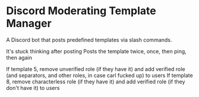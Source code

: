 # Discord Moderating Template Manager

A Discord bot that posts predefined templates via slash commands.


It's stuck thinking after posting
Posts the template twice, once, then ping, then again

If template 5, remove unverified role (if they have it) and add verified role (and separators, and other roles, in case carl fucked up) to users
If template 8, remove characterless role (if they have it) and add verified role (if they don't have it) to users